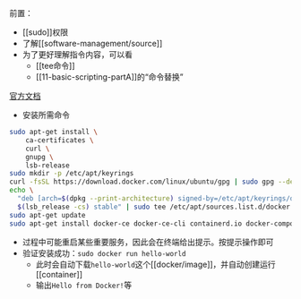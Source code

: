 前置：
- [[sudo]]权限
- 了解[[software-management/source]]
- 为了更好理解指令内容，可以看
  - [[tee命令]]
  - [[11-basic-scripting-partA]]的“命令替换”

[官方文档](https://docs.docker.com/engine/install/ubuntu/#installation-methods)
- 安装所需命令
```sh
sudo apt-get install \
    ca-certificates \
    curl \
    gnupg \
    lsb-release
sudo mkdir -p /etc/apt/keyrings
curl -fsSL https://download.docker.com/linux/ubuntu/gpg | sudo gpg --dearmor -o /etc/apt/keyrings/docker.gpg
echo \
  "deb [arch=$(dpkg --print-architecture) signed-by=/etc/apt/keyrings/docker.gpg] https://download.docker.com/linux/ubuntu \
  $(lsb_release -cs) stable" | sudo tee /etc/apt/sources.list.d/docker.list > /dev/null
sudo apt-get update
sudo apt-get install docker-ce docker-ce-cli containerd.io docker-compose-plugin
```
- 过程中可能重启某些重要服务，因此会在终端给出提示。按提示操作即可
- 验证安装成功：`sudo docker run hello-world`
  - 此时会自动下载`hello-world`这个[[docker/image]]，并自动创建运行[[container]]
  - 输出`Hello from Docker!`等